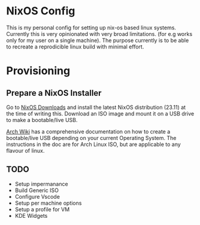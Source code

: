 # NixOS Config

This is my personal config for setting up nix-os based linux systems. Currently this is very opinionated with very broad limitations. (for e.g works only for my user on a single machine). The purpose currently is to be able to recreate a reprodicible linux build with minimal effort. 

# Provisioning

## Prepare a NixOS Installer

Go to [NixOS Downloads](https://nixos.org/download/#) and install the latest NixOS distribution (23.11) at the time of writing this. Download an ISO image and mount it on a USB drive to make a bootable/live USB.

[Arch Wiki](https://wiki.archlinux.org/title/USB_flash_installation_medium) has a comprehensive documentation on how to create a bootable/live USB depending on your current Operating System. The instructions in the doc are for Arch Linux ISO, but are applicable to any flavour of linux. 

## TODO

- Setup impermanance
- Build Generic ISO
- Configure Vscode
- Setup per machine options
- Setup a profile for VM
- KDE Widgets
